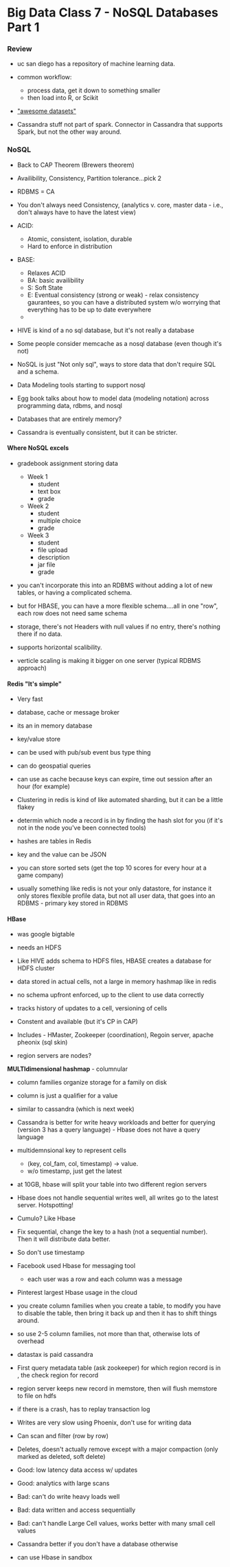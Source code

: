 Big Data Class 7 - NoSQL Databases Part 1
================================================

### Review

- uc san diego has a repository of machine learning data.

- common workflow: 
	- process data, get it down to something smaller
	- then load into R, or Scikit

- ["awesome datasets"](https://github.com/caesar0301/awesome-public-datasets#climate-weather)

- Cassandra stuff not part of spark. Connector in Cassandra that supports Spark, but not the other way around.

### NoSQL

- Back to CAP Theorem (Brewers theorem)
- Availibility, Consistency, Partition tolerance...pick 2
- RDBMS = CA
- You don't always need Consistency, (analytics v. core, master data - i.e., don't always have to have the latest view)

- ACID:
	- Atomic, consistent, isolation, durable
	- Hard to enforce in distribution

- BASE:
	- Relaxes ACID
	- BA: basic availibility
	- S: Soft State
	- E: Eventual consistency (strong or weak) - relax consistency gaurantees, so you can have a distributed system w/o worrying that everything has to be up to date everywhere
	- 


- HIVE is kind of a no sql database, but it's not really a database

- Some people consider memcache as a nosql database (even though it's not)

- NoSQL is just "Not only sql", ways to store data that don't require SQL and a schema.

- Data Modeling tools starting to support nosql

- Egg book talks about how to model data (modeling notation) across programming data, rdbms, and nosql

- Databases that are entirely memory?
- Cassandra is eventually consistent, but it can be stricter.

#### Where NoSQL excels

- gradebook assignment storing data
	- Week 1
		- student
		- text box
		- grade
    - Week 2
    	- student
    	- multiple choice
    	- grade
    - Week 3
    	- student
    	- file upload
    	- description
    	- jar file
    	- grade

- you can't incorporate this into an RDBMS without adding a lot of new tables, or having a complicated schema.

- but for HBASE, you can have a more flexible schema....all in one "row", each row does not need same schema
- storage, there's not Headers with null values if no entry, there's nothing there if no data.
- supports horizontal scalibility.
- verticle scaling is making it bigger on one server (typical RDBMS approach)


#### Redis "It's simple"

- Very fast
- database, cache or message broker
- its an in memory database
- key/value store
- can be used with pub/sub event bus type thing
- can do geospatial queries
- can use as cache because keys can expire, time out session after an hour (for example)
- Clustering in redis is kind of like automated sharding, but it can be a little flakey
- determin which node a record is in by finding the hash slot for you (if it's not in the node you've been connected tools)

- hashes are tables in Redis
- key and the value can be JSON
- you can store sorted sets (get the top 10 scores for every hour at a game company)
- usually something like redis is not your only datastore, for instance it only stores flexible profile data, but not all user data, that goes into an RDBMS - primary key stored in RDBMS


#### HBase

- was google bigtable
- needs an HDFS
- Like HIVE adds schema to HDFS files, HBASE creates a database for HDFS cluster
- data stored in actual cells, not a large in memory hashmap like in redis
- no schema upfront enforced, up to the client to use data correctly
- tracks history of updates to a cell, versioning of cells
- Constent and available (but it's CP in CAP)

- Includes - HMaster, Zookeeper (coordination), Regoin server, apache pheonix (sql skin)

- region servers are nodes?

**MULTIdimensional hashmap** - columnular
- column families organize storage for a family  on disk
- column is just a qualifier for a value
- similar to cassandra (which is next week)
- Cassandra is better for write heavy workloads and better for querying (version 3 has a query language) - Hbase does not have a query language
- multidemnsional key to represent cells
    - (key, col_fam, col, timestamp) -> value.
    - w/o timestamp, just get the latest

- at 10GB, hbase will split your table into two different region servers
- Hbase does not handle sequential writes well, all writes go to the latest server. Hotspotting!
- Cumulo? Like Hbase
- Fix sequential, change the key to a hash (not a sequential number). Then it will distribute data better.
- So don't use timestamp
- Facebook used Hbase for messaging tool
	- each user was a row and each column was a message
- Pinterest largest Hbase usage in the cloud
- you create column families when you create a table, to modify you have to disable the table, then bring it back up and then it has to shift things around.
- so use 2-5 column families, not more than that, otherwise lots of overhead
- datastax is paid cassandra

- First query metadata table (ask zookeeper) for which region record is in , the check region for record
- region server keeps new record in memstore, then will flush memstore to file on hdfs
- if there is a crash, has to replay transaction log
- Writes are very slow using Phoenix, don't use for writing data
- Can scan and filter (row by row)
- Deletes, doesn't actually remove except with a major compaction (only marked as deleted, soft delete)

- Good: low latency data access w/ updates
- Good: analytics with large scans
- Bad: can't do write heavy loads well
- Bad: data written and access sequentially
- Bad: can't handle Large Cell values, works better with many small cell values

- Cassandra better if you don't have a database otherwise

- can use Hbase in sandbox